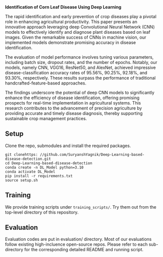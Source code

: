 **Identification of Corn Leaf Disease Using Deep Learning**

The rapid identification and early prevention of crop diseases play a pivotal role in enhancing agricultural productivity. This paper presents an innovative approach leveraging deep Convolutional Neural Network (CNN) models to effectively identify and diagnose plant diseases based on leaf images. Given the remarkable success of CNNs in machine vision, our implemented models demonstrate promising accuracy in disease identification.

The evaluation of model performance involves tuning various parameters, including batch size, dropout rates, and the number of epochs. Notably, our models, namely CNN, VGG16, ResNet50, and AlexNet, achieved impressive disease-classification accuracy rates of 95.56%, 90.25%, 92.18%, and 93.30%, respectively. These results surpass the performance of traditional handcrafted-feature-based approaches.

The findings underscore the potential of deep CNN models to significantly enhance the efficiency of disease identification, offering promising prospects for real-time implementation in agricultural systems. This research contributes to the advancement of precision agriculture by providing accurate and timely disease diagnosis, thereby supporting sustainable crop management practices.

## Setup

Clone the repo, submodules and install the required packages.

```
git clonehttps: //github.com/SuryanshYagnik/Deep-Learning-based-disease-detection.git
cd Deep-Learning-based-disease-detection
conda create -n DL_Model python=3.10
conda activate DL_Model
pip install -r requirements.txt
source setup.sh
```

## Training

We provide training scripts under `training_scripts/`. Try them out from the top-level directory of this repository.

## Evaluation

Evaluation codes are put in evaluation/ directory. Most of our evaluations follow existing high-incluence open-source repos. Please refer to each sub-directory for the corresponding detailed README and running script.
